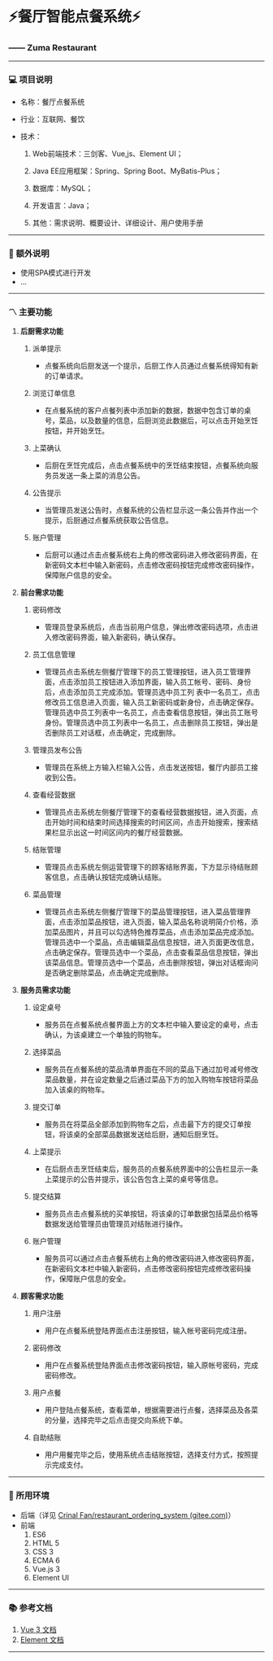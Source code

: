 # ⚡餐厅智能点餐系统⚡
### —— Zuma Restaurant



---
### 💻 项目说明
- 名称：餐厅点餐系统

- 行业：互联网、餐饮

- 技术：

  1. Web前端技术：三剑客、Vue,js、Element UI；

  2. Java EE应用框架：Spring、Spring Boot、MyBatis-Plus；

  3. 数据库：MySQL；

  4. 开发语言：Java；
  5. 其他：需求说明、概要设计、详细设计、用户使用手册

---
### 🤺 额外说明

- 使用SPA模式进行开发
- ...


---

### 〽️ 主要功能

1. **后厨需求功能**

   1. 派单提示

      - 点餐系统向后厨发送一个提示，后厨工作人员通过点餐系统得知有新的订单请求。

   2. 浏览订单信息

      - 在点餐系统的客户点餐列表中添加新的数据，数据中包含订单的桌号，菜品，以及数量的信息，后厨浏览此数据后，可以点击开始烹饪按钮，并开始烹饪。

   3. 上菜确认

      - 后厨在烹饪完成后，点击点餐系统中的烹饪结束按钮，点餐系统向服务员发送一条上菜的消息公告。

   4. 公告提示

      - 当管理员发送公告时，点餐系统的公告栏显示这一条公告并作出一个提示，后厨通过点餐系统获取公告信息。

   5. 账户管理

      - 后厨可以通过点击点餐系统右上角的修改密码进入修改密码界面，在新密码文本栏中输入新密码，点击修改密码按钮完成修改密码操作，保障账户信息的安全。

        

2. **前台需求功能**

   1. 密码修改

      - 管理员登录系统后，点击当前用户信息，弹出修改密码选项，点击进入修改密码界面，输入新密码，确认保存。

   2. 员工信息管理

      - 管理员点击系统左侧餐厅管理下的员工管理按钮，进入员工管理界面，点击添加员工按钮进入添加界面，输入员工帐号、密码、身份后，点击添加员工完成添加。管理员选中员工列    表中一名员工，点击修改员工信息进入页面，输入员工新密码或新身份，点击确定保存。管理员选中员工列表中一名员工，点击查看信息按钮，弹出员工账号身份。管理员选中员工列表中一名员工，点击删除员工按钮，弹出是否删除员工对话框，点击确定，完成删除。

   3. 管理员发布公告

      - 管理员在系统上方输入栏输入公告，点击发送按钮，餐厅内部员工接收到公告。

   4. 查看经营数据

      - 管理员点击系统左侧餐厅管理下的查看经营数据按钮，进入页面，点击开始时间和结束时间选择搜索的时间区间，点击开始搜索，搜索结果栏显示出这一时间区间内的餐厅经营数据。

   5. 结账管理

      - 管理员点击系统左侧运营管理下的顾客结账界面，下方显示待结账顾客信息，点击确认按钮完成确认结账。

   6. 菜品管理

      - 管理员点击系统左侧餐厅管理下的菜品管理按钮，进入菜品管理界面，点击添加菜品按钮，进入页面，输入菜品名称说明简介价格，添加菜品图片，并且可以勾选特色推荐菜品，点击添加菜品完成添加。管理员选中一个菜品，点击编辑菜品信息按钮，进入页面更改信息，点击确定保存。管理员选中一个菜品，点击查看菜品信息按钮，弹出该菜品信息。管理员选中一个菜品，点击删除按钮，弹出对话框询问是否确定删除菜品，点击确定完成删除。

       

3. **服务员需求功能**

   1. 设定桌号

      - 服务员在点餐系统点餐界面上方的文本栏中输入要设定的桌号，点击确认，为该桌建立一个单独的购物车。  

   2. 选择菜品

      - 服务员在点餐系统的菜品清单界面在不同的菜品下通过加号减号修改菜品数量，并在设定数量之后通过菜品下方的加入购物车按钮将菜品加入该桌的购物车。

   3. 提交订单

      - 服务员在将菜品全部添加到购物车之后，点击最下方的提交订单按钮，将该桌的全部菜品数据发送给后厨，通知后厨烹饪。

   4. 上菜提示

      - 在后厨点击烹饪结束后，服务员的点餐系统界面中的公告栏显示一条上菜提示的公告并提示，该公告包含上菜的桌号等信息。

   5. 提交结算

      - 服务员点击点餐系统的买单按钮，将该桌的订单数据包括菜品价格等数据发送给管理员由管理员对结账进行操作。

   6. 账户管理

      - 服务员可以通过点击点餐系统右上角的修改密码进入修改密码界面，在新密码文本栏中输入新密码，点击修改密码按钮完成修改密码操作，保障账户信息的安全。

      

4. **顾客需求功能**

   1. 用户注册

      - 用户在点餐系统登陆界面点击注册按钮，输入帐号密码完成注册。

   2. 密码修改

      - 用户在点餐系统登陆界面点击修改密码按钮，输入原帐号密码，完成密码修改。

   3. 用户点餐

      - 用户登陆点餐系统，查看菜单，根据需要进行点餐，选择菜品及各菜的分量，选择完毕之后点击提交向系统下单。

   4. 自助结账

      - 用户用餐完毕之后，使用系统点击结账按钮，选择支付方式，按照提示完成支付。

      



---


### 🌳 所用环境

- 后端（详见 [Crinal Fan/restaurant_ordering_system (gitee.com)](https://gitee.com/crinal-fan/restaurant_ordering_system)）
- 前端
  1. ES6
  2. HTML 5
  3. CSS 3
  4. ECMA 6
  5. Vue.js 3
  6. Element UI


---


### 📚 参考文档

1. [Vue 3 文档](https://v3.cn.vuejs.org/)
2. [Element 文档](https://element.eleme.cn/#/zh-CN/component/infiniteScroll)

---

